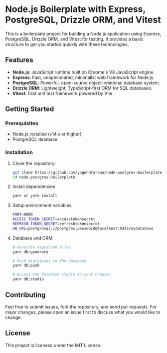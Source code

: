 # Node.js Boilerplate with Express, PostgreSQL, Drizzle ORM, and Vitest

This is a boilerplate project for building a Node.js application using Express, PostgreSQL, Drizzle ORM, and Vitest for testing. It provides a basic structure to get you started quickly with these technologies.

## Features

- **Node.js**: JavaScript runtime built on Chrome's V8 JavaScript engine.
- **Express**: Fast, unopinionated, minimalist web framework for Node.js.
- **PostgreSQL**: Powerful, open-source object-relational database system.
- **Drizzle ORM**: Lightweight, TypeScript-first ORM for SQL databases.
- **Vitest**: Fast unit test framework powered by Vite.

## Getting Started

### Prerequisites

- Node.js installed (v14.x or higher)
- PostgreSQL database

### Installation

1. Clone the repository:
   ```bash
   git clone https://github.com/yogendrarana/node-postgres-boilerplate.git
   cd node-postgres-boilerplate

2. Install dependencies
    ```bash
    yarn or yarn install

3. Setup environment variables
    ```bash
    PORT=8000
    ACCESS_TOKEN_SECRET=accesstokensecret
    REFRESH_TOKEN_SECRET=refreshtokensecret
    DB_URL=postgresql://postgres:password@localhost:5432/mydatabase

4. Database and ORM
    ```bash
    # Generate migration files
    yarn db:generate

    # Push migrations to the database
    yarn db:push

    # Access the database studio in your browser
    yarn db:studio

## Contributing

Feel free to submit issues, fork the repository, and send pull requests. For major changes, please open an issue first to discuss what you would like to change.

## License

This project is licensed under the MIT License.